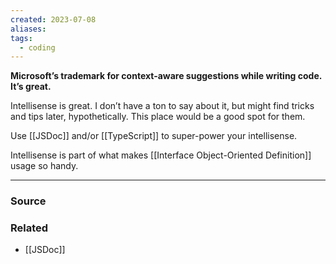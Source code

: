```yaml
---
created: 2023-07-08
aliases: 
tags:
  - coding
---
```

**Microsoft’s trademark for context-aware suggestions while writing code. It’s great.**

Intellisense is great. I don’t have a ton to say about it, but might find tricks and tips later, hypothetically. This place would be a good spot for them. 

Use [[JSDoc]] and/or [[TypeScript]] to super-power your intellisense. 

Intellisense is part of what makes [[Interface Object-Oriented Definition]] usage so handy.

---

### Source

### Related
- [[JSDoc]]